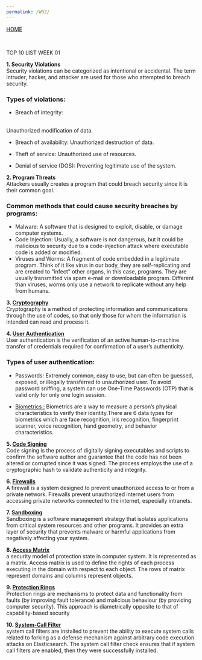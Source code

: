 ```yaml
---
permalink: /W02/
---
```

[HOME](../)

<br>

TOP 10 LIST WEEK 01

**1. Security Violations**
<br>
Security violations can be categorized as intentional or accidental. The term intruder, hacker, and attacker are used for those who attempted to breach security.

### Types of violations:
* Breach of integrity:
<br>
	Unauthorized modification of data.

* Breach of availability:
	Unauthorized destruction of data.

* Theft of service:
	Unauthorized use of resources.
* Denial of service (DOS):
	Preventing legitimate use of the system.

**2. Program Threats**
<br>
Attackers usually creates a program that could breach security since it is their common goal.

### Common methods that could cause security breaches by programs:
* Malware:
	A software that is designed to exploit, disable, or damage computer systems.
* Code Injection:
	Usually, a software is not dangerous, but it could be malicious to security due to a code-injection attack where executable code is added or modified.
* Viruses and Worms:
	A fragment of code embedded in a legitimate program. Think of it like virus in our body, they are self-replicating and are created to "infect" other organs, in this case, programs. They are usually transmitted via spam e-mail or downloadable program.
	Different than viruses, worms only use a network to replicate without any help from humans.

**3. [Cryptography](https://searchsecurity.techtarget.com/definition/cryptography)**
<br>
Cryptography is a method of protecting information and communications through the use of codes, so that only those for whom the information is intended can read and process it.

**4. [User Authentication](https://searchsecurity.techtarget.com/definition/user-authentication)**
<br>
User authentication is the verification of an active human-to-machine transfer of credentials required for confirmation of a user’s authenticity.

### Types of user authentication:

* Passwords:
    Extremely common, easy to use, but can often be guessed, exposed, or illegally transferred to unauthorized user. To avoid password sniffing, a system can use One-Time Passwords (OTP) that is valid only for only one login session.

* [Biometrics :](https://us.norton.com/internetsecurity-iot-biometrics-how-do-they-work-are-they-safe.html)
	Biometrics are a way to measure a person’s physical characteristics to verify their identity.There are 6 data types for biometrics which are face recognition, iris recognition, fingerprint scanner, voice recognition, hand geometry, and behavior characteristics.

**5. [Code Signing](https://docs.microsoft.com/en-us/previous-versions/windows/internet-explorer/ie-developer/platform-apis/ms537361(v=vs.85)?redirectedfrom=MSDN)**
<br>
Code signing is the process of digitally signing executables and scripts to confirm the software author and guarantee that the code has not been altered or corrupted since it was signed. The process employs the use of a cryptographic hash to validate authenticity and integrity.

**6. [Firewalls](https://kb.iu.edu/d/aoru)**
<br>
A firewall is a system designed to prevent unauthorized access to or from a private network. Firewalls prevent unauthorized internet users from accessing private networks connected to the internet, especially intranets.

**7. [Sandboxing](https://techterms.com/definition/sandboxing)**
<br>
Sandboxing is a software management strategy that isolates applications from critical system resources and other programs. It provides an extra layer of security that prevents malware or harmful applications from negatively affecting your system.

**8. [Access Matrix](https://www.geeksforgeeks.org/access-matrix-in-operating-system/)**
<br>
a security model of protection state in computer system. It is represented as a matrix. Access matrix is used to define the rights of each process executing in the domain with respect to each object. The rows of matrix represent domains and columns represent objects.

**9. [Protection Rings](https://en.bmstu.wiki/Protection_ring_(Operating_Systems))**
<br>
Protection rings are mechanisms to protect data and functionality from faults (by improving fault tolerance) and malicious behaviour (by providing computer security). This approach is diametrically opposite to that of capability-based security

**10. [System-Call Filter](https://www.elastic.co/guide/en/elasticsearch/reference/current/_system_call_filter_check.html)**
<br>
system call filters are installed to prevent the ability to execute system calls related to forking as a defense mechanism against arbitrary code execution attacks on Elasticsearch. The system call filter check ensures that if system call filters are enabled, then they were successfully installed.